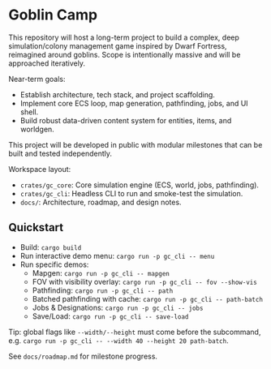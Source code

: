 # Goblin Camp

This repository will host a long-term project to build a complex, deep simulation/colony management game inspired by Dwarf Fortress, reimagined around goblins. Scope is intentionally massive and will be approached iteratively.

Near-term goals:

- Establish architecture, tech stack, and project scaffolding.
- Implement core ECS loop, map generation, pathfinding, jobs, and UI shell.
- Build robust data-driven content system for entities, items, and worldgen.

This project will be developed in public with modular milestones that can be built and tested independently.

Workspace layout:

- `crates/gc_core`: Core simulation engine (ECS, world, jobs, pathfinding).
- `crates/gc_cli`: Headless CLI to run and smoke-test the simulation.
- `docs/`: Architecture, roadmap, and design notes.

## Quickstart

- Build: `cargo build`
- Run interactive demo menu: `cargo run -p gc_cli -- menu`
- Run specific demos:
  - Mapgen: `cargo run -p gc_cli -- mapgen`
  - FOV with visibility overlay: `cargo run -p gc_cli -- fov --show-vis`
  - Pathfinding: `cargo run -p gc_cli -- path`
  - Batched pathfinding with cache: `cargo run -p gc_cli -- path-batch`
  - Jobs & Designations: `cargo run -p gc_cli -- jobs`
  - Save/Load: `cargo run -p gc_cli -- save-load`

Tip: global flags like `--width/--height` must come before the subcommand, e.g. `cargo run -p gc_cli -- --width 40 --height 20 path-batch`.

See `docs/roadmap.md` for milestone progress.
